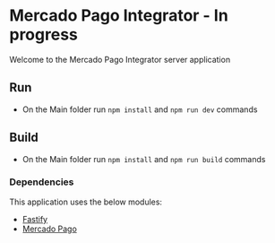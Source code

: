 # Mercado Pago Integrator - In progress
Welcome to the Mercado Pago Integrator server application

## Run
- On the Main folder run `npm install` and `npm run dev` commands

## Build 
- On the Main folder run `npm install` and `npm run build` commands


### Dependencies
This application uses the below modules:

- [Fastify](https://fastify.dev/)
- [Mercado Pago](https://www.npmjs.com/package/mercadopago)